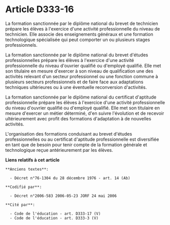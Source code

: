 # Article D333-16

La formation sanctionnée par le diplôme national du brevet de technicien prépare les élèves à l'exercice d'une activité
professionnelle du niveau de technicien. Elle associe des enseignements généraux et une formation technologique spécialisée
qui peut comporter un ou plusieurs stages professionnels.

La formation sanctionnée par le diplôme national du brevet d'études professionnelles prépare les élèves à l'exercice d'une
activité professionnelle du niveau d'ouvrier qualifié ou d'employé qualifié. Elle met son titulaire en mesure d'exercer à son
niveau de qualification une des activités relevant d'un secteur professionnel ou une fonction commune à plusieurs secteurs
professionnels et de faire face aux adaptations techniques ultérieures ou à une éventuelle reconversion d'activités.

La formation sanctionnée par le diplôme national du certificat d'aptitude professionnelle prépare les élèves à l'exercice
d'une activité professionnelle du niveau d'ouvrier qualifié ou d'employé qualifié. Elle met son titulaire en mesure d'exercer
un métier déterminé, d'en suivre l'évolution et de recevoir ultérieurement avec profit des formations d'adaptation à de
nouvelles activités.

L'organisation des formations conduisant au brevet d'études professionnelles ou au certificat d'aptitude professionnelle est
diversifiée en tant que de besoin pour tenir compte de la formation générale et technologique reçue antérieurement par les
élèves.

**Liens relatifs à cet article**

	**Anciens textes**:

	  - Décret n°76-1304 du 28 décembre 1976 - art. 14 (Ab)

	**Codifié par**:

	  - Décret n°2006-583 2006-05-23 JORF 24 mai 2006

	**Cité par**:

	  - Code de l'éducation - art. D333-17 (V)
	  - Code de l'éducation - art. D333-3 (V)
